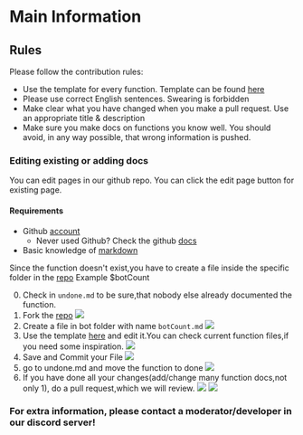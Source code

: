 # Main Information

## Rules
Please follow the contribution rules:

* Use the template for every function. Template can be found [here](./function_template.md)
* Please use correct English sentences. Swearing is forbidden
* Make clear what you have changed when you make a pull request. Use an appropriate title & description
* Make sure you make docs on functions you know well. You should avoid, in any way possible, that wrong information is pushed.

### Editing existing or adding docs
You can edit pages in our github repo. You can click the edit page button for existing page.

#### Requirements
* Github [account](https://github.com)
    * Never used Github? Check the github [docs](https://docs.github.com/en)
* Basic knowledge of [markdown]( https://www.markdownguide.org/cheat-sheet/)

Since the function doesn't exist,you have to create a file inside the specific folder in the [repo](https://github.com/raspdevpy/ccdoc/tree/main/guide)
Example $botCount

0. Check in `undone.md` to be sure,that nobody else already documented the function. 
1. Fork the [repo](https://github.com/raspdevpy/ccdoc/tree/)
![](https://i.ibb.co/2kPRCX0/image.png)
2. Create a file in bot folder with name `botCount.md`
![](https://i.ibb.co/BLCbs7q/image.png)
3. Use the template [here](./function_template.md) and edit it.You can check current function files,if you need some inspiration.
![](https://i.ibb.co/X5M0s01/image.png)
4. Save and Commit your File
![](https://i.ibb.co/8XvCCdm/image.png)
5. go to undone.md and move the function to done 
![](https://i.ibb.co/85PxQjM/image.png)
5. If you have done all your changes(add/change many function docs,not only 1), do a pull request,which we will review. 
![](https://i.ibb.co/p3RCGYf/image.png)
![](https://i.ibb.co/R9fJz7g/image.png)

### For extra information, please contact a moderator/developer in our discord server!
